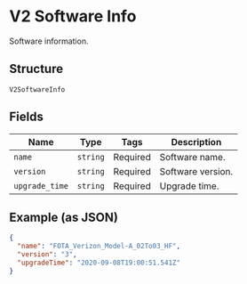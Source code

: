 
# V2 Software Info

Software information.

## Structure

`V2SoftwareInfo`

## Fields

| Name | Type | Tags | Description |
|  --- | --- | --- | --- |
| `name` | `string` | Required | Software name. |
| `version` | `string` | Required | Software version. |
| `upgrade_time` | `string` | Required | Upgrade time. |

## Example (as JSON)

```json
{
  "name": "FOTA_Verizon_Model-A_02To03_HF",
  "version": "3",
  "upgradeTime": "2020-09-08T19:00:51.541Z"
}
```

